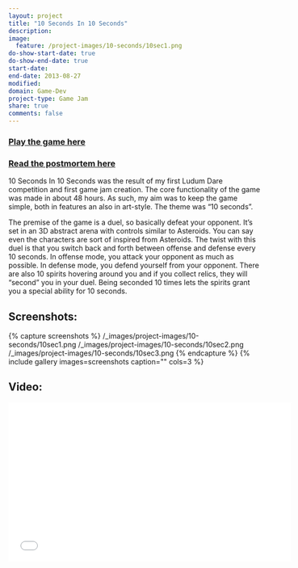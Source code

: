 ```yaml
---
layout: project
title: "10 Seconds In 10 Seconds"
description:
image:
  feature: /project-images/10-seconds/10sec1.png
do-show-start-date: true
do-show-end-date: true
start-date:
end-date: 2013-08-27
modified:
domain: Game-Dev
project-type: Game Jam
share: true
comments: false
---
```


### [Play the game here](http://www.ludumdare.com/compo/ludum-dare-27/?action=preview&uid=26581)

### [Read the postmortem here](https://jibransyed.wordpress.com/2013/08/28/ludum-dare-27-postmortem/)

10 Seconds In 10 Seconds was the result of my first Ludum Dare competition and first game jam creation. The core functionality of the game was made in about 48 hours. As such, my aim was to keep the game simple, both in features an also in art-style. The theme was “10 seconds”.

The premise of the game is a duel, so basically defeat your opponent. It’s set in an 3D abstract arena with controls similar to Asteroids. You can say even the characters are sort of inspired from Asteroids. The twist with this duel is that you switch back and forth between offense and defense every 10 seconds. In offense mode, you attack your opponent as much as possible. In defense mode, you defend yourself from your opponent. There are also 10 spirits hovering around you and if you collect relics, they will “second” you in your duel. Being seconded 10 times lets the spirits grant you a special ability for 10 seconds.


## Screenshots:

{% capture screenshots %}
	/_images/project-images/10-seconds/10sec1.png
	/_images/project-images/10-seconds/10sec2.png
	/_images/project-images/10-seconds/10sec3.png
{% endcapture %}
{% include gallery images=screenshots caption="" cols=3 %}

## Video:

<iframe width="560" height="315" src="//www.youtube.com/embed/ldR7YUpgXdA" frameborder="0"></iframe>
